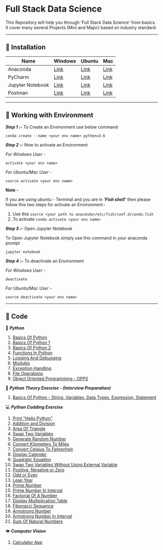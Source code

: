 # Full Stack Data Science
This Repository will help you through 'Full Stack Data Science' from basics. It cover many several Projects (Mini and Major) based on industry standard.

___
## :pushpin: Installation

Name | Windows | Ubuntu | Mac
-----|---------|--------|----
Anaconda|[Link](https://medium.com/@GalarnykMichael/install-python-anaconda-on-windows-2020-f8e188f9a63d)|[Link](https://www.digitalocean.com/community/tutorials/how-to-install-anaconda-on-ubuntu-18-04-quickstart)| [Link](https://www.datacamp.com/community/tutorials/installing-anaconda-mac-os-x)
PyCharm|[Link](https://www.tutorialspoint.com/pycharm/pycharm_installation.htm)|[Link](https://linuxhint.com/install-pycharm-ubuntu/)|[Link](https://www.javatpoint.com/how-to-install-pycharm-on-mac)
Jupyter Notebook|[Link](https://www.geeksforgeeks.org/how-to-install-jupyter-notebook-in-windows/)|[Link](https://www.digitalocean.com/community/tutorials/how-to-set-up-jupyter-notebook-with-python-3-on-ubuntu-18-04)|[Link](https://medium.com/@blessedmarcel1/how-to-install-jupyter-notebook-on-mac-using-homebrew-528c39fd530f)
Postman|[Link](https://www.javatpoint.com/postman-installation-and-updates)|[Link](https://linuxize.com/post/how-to-install-postman-on-ubuntu-18-04/)|[Link](https://www.toolsqa.com/postman/download-and-install-postman/)

___
## :pushpin: Working with Environment

**_Step 1 :-_** To Create an Environment use below command

```conda create --name <your env name> python=3.6```

**_Step 2 :-_** Now to activate an Environment

_For Windows User -_

```activate <your env name>```

_For Ubuntu/Mac User -_

```source activate <your env name>```

**Note -** 

If you are using ubuntu - Terminal and you are in **_'Fish shell'_** then please follow this two steps for activate an Environment:-

1. Use this ```source <your path to anaconda>/etc/fish/conf.d/conda.fish```
2. To activate ```conda activate <your env name>```

**_Step 3 :-_** Open Jupyter Notebook

To Open Jupyter Notebook simply use this command in your anaconda prompt

```jupyter notebook```

**_Step 4 :-_** To deactivate an Environment

_For Windows User -_

```deactivate```

_For Ubuntu/Mac User -_

```source deactivate <your env name>```

___
## :pushpin: Code

:snake:	**_Python_**

1. [Basics Of Python](https://github.com/UrviSoni/full_stack_data_science/blob/main/python/basics_of_python.ipynb)
2. [Basics Of Python 1](https://github.com/UrviSoni/full_stack_data_science/blob/main/python/basics_of_python_1.ipynb)
3. [Basics Of Python 2](https://github.com/UrviSoni/full_stack_data_science/blob/main/python/basics_of_python_2.ipynb)
4. [Functions In Python](https://github.com/UrviSoni/full_stack_data_science/blob/main/python/functions_in_python.ipynb)
5. [Logging And Debugging](https://github.com/UrviSoni/full_stack_data_science/blob/main/python/logging.ipynb)
6. [Modules](https://github.com/UrviSoni/full_stack_data_science/blob/main/python/modules.ipynb)
7. [Exception Handling](https://github.com/UrviSoni/full_stack_data_science/blob/main/python/exception_handling.ipynb)
8. [File Operations](https://github.com/UrviSoni/full_stack_data_science/blob/main/python/file_operation/file_operations.ipynb)
9. [Object Oriented Programming - OPPS](https://github.com/UrviSoni/full_stack_data_science/blob/main/python/object_oriented_programming_oops.ipynb)

:notebook:	**_Python Theory Exercise - (Interview Preparation)_**
1. [Basics Of Python - String, Variables, Data Types, Expression, Statement](https://github.com/UrviSoni/full_stack_data_science/blob/main/python/python_basic_assignment/assignment_1.ipynb)

:computer:	**_Python Codding Exercise_**

1. [Print "Hello Python"](https://github.com/UrviSoni/full_stack_data_science/blob/main/python/python_programming_assignments/python_programming_assignment_1.ipynb)
2. [Addition and Division](https://github.com/UrviSoni/full_stack_data_science/blob/main/python/python_programming_assignments/python_programming_assignment_1.ipynb)
3. [Area Of Triangle](https://github.com/UrviSoni/full_stack_data_science/blob/main/python/python_programming_assignments/python_programming_assignment_1.ipynb)
4. [Swap Two Variables](https://github.com/UrviSoni/full_stack_data_science/blob/main/python/python_programming_assignments/python_programming_assignment_1.ipynb)
5. [Generate Random Number](https://github.com/UrviSoni/full_stack_data_science/blob/main/python/python_programming_assignments/python_programming_assignment_1.ipynb)
6. [Convert Kilometers To Miles](https://github.com/UrviSoni/full_stack_data_science/blob/main/python/python_programming_assignments/python_programming_assignment_2.ipynb)
7. [Convert Celsius To Fahrenheit](https://github.com/UrviSoni/full_stack_data_science/blob/main/python/python_programming_assignments/python_programming_assignment_2.ipynb)
8. [Display Calender](https://github.com/UrviSoni/full_stack_data_science/blob/main/python/python_programming_assignments/python_programming_assignment_2.ipynb)
9. [Quadratic Equation](https://github.com/UrviSoni/full_stack_data_science/blob/main/python/python_programming_assignments/python_programming_assignment_2.ipynb)
10. [Swap Two Variables Without Using External Variable](https://github.com/UrviSoni/full_stack_data_science/blob/main/python/python_programming_assignments/python_programming_assignment_2.ipynb)
11. [Positive, Negative or Zero](https://github.com/UrviSoni/full_stack_data_science/blob/main/python/python_programming_assignments/python_programming_assignment_3.ipynb)
12. [Odd or Even](https://github.com/UrviSoni/full_stack_data_science/blob/main/python/python_programming_assignments/python_programming_assignment_3.ipynb)
13. [Leap Year](https://github.com/UrviSoni/full_stack_data_science/blob/main/python/python_programming_assignments/python_programming_assignment_3.ipynb)
14. [Prime Number](https://github.com/UrviSoni/full_stack_data_science/blob/main/python/python_programming_assignments/python_programming_assignment_3.ipynb)
15. [Prime Number In Interval](https://github.com/UrviSoni/full_stack_data_science/blob/main/python/python_programming_assignments/python_programming_assignment_3.ipynb)
16. [Factorial Of A Number](https://github.com/UrviSoni/full_stack_data_science/blob/main/python/python_programming_assignments/python_programming_assignment_4.ipynb)
17. [Display Multiplication Table](https://github.com/UrviSoni/full_stack_data_science/blob/main/python/python_programming_assignments/python_programming_assignment_4.ipynb)
18. [Fibonacci Sequence](https://github.com/UrviSoni/full_stack_data_science/blob/main/python/python_programming_assignments/python_programming_assignment_4.ipynb)
19. [Armstrong Number](https://github.com/UrviSoni/full_stack_data_science/blob/main/python/python_programming_assignments/python_programming_assignment_4.ipynb)
20. [Armstrong Number In Interval](https://github.com/UrviSoni/full_stack_data_science/blob/main/python/python_programming_assignments/python_programming_assignment_4.ipynb)
21. [Sum Of Natural Numbers](https://github.com/UrviSoni/full_stack_data_science/blob/main/python/python_programming_assignments/python_programming_assignment_4.ipynb)

:eye:	**_Computer Vision_**

1. [Calculator App](https://github.com/UrviSoni/full_stack_data_science/tree/main/computer_vision/calculator)
